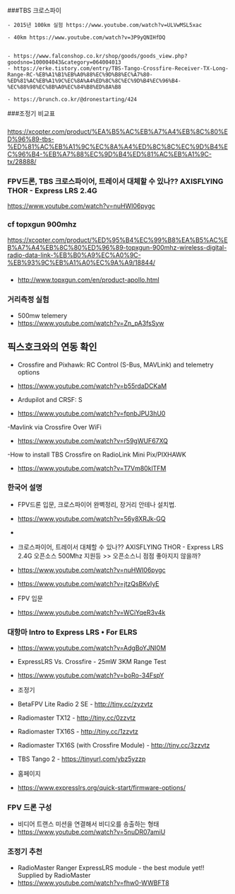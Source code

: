 ###TBS 크로스파이
```
- 2015년 100km 실험 https://www.youtube.com/watch?v=ULVwMSL5xac

- 40km https://www.youtube.com/watch?v=3P9yQNIHfDQ


- https://www.falconshop.co.kr/shop/goods/goods_view.php?goodsno=100004043&category=064004013
- https://erke.tistory.com/entry/TBS-Tango-Crossfire-Receiver-TX-Long-Range-RC-%EB%A1%B1%EB%A0%88%EC%9D%B8%EC%A7%80-%ED%81%AC%EB%A1%9C%EC%8A%A4%ED%8C%8C%EC%9D%B4%EC%96%B4-%EC%88%98%EC%8B%A0%EC%84%B8%ED%8A%B8

- https://brunch.co.kr/@dronestarting/424

```
###조정기 비교표
###
https://xcopter.com/product/%EA%B5%AC%EB%A7%A4%EB%8C%80%ED%96%89-tbs-%ED%81%AC%EB%A1%9C%EC%8A%A4%ED%8C%8C%EC%9D%B4%EC%96%B4-%EB%A7%88%EC%9D%B4%ED%81%AC%EB%A1%9C-tx/28888/

###

### FPV드론, TBS 크로스파이어, 트레이서 대체할 수 있나?? AXISFLYING THOR - Express LRS 2.4G
https://www.youtube.com/watch?v=nuHWI06pygc




### cf topxgun 900mhz

https://xcopter.com/product/%ED%95%B4%EC%99%B8%EA%B5%AC%EB%A7%A4%EB%8C%80%ED%96%89-topxgun-900mhz-wireless-digital-radio-data-link-%EB%B0%A9%EC%A0%9C-%EB%93%9C%EB%A1%A0%EC%9A%A9/18844/

###
- http://www.topxgun.com/en/product-apollo.html


### 거리측정 실험
 - 500mw telemery
 - https://www.youtube.com/watch?v=Zn_pA3fsSyw





## 픽스호크와의 연동 확인
- Crossfire and Pixhawk: RC Control (S-Bus, MAVLink) and telemetry options
- https://www.youtube.com/watch?v=b55rdaDCKaM

- Ardupilot and CRSF: S
- https://www.youtube.com/watch?v=fpnbJPU3hU0

-Mavlink via Crossfire Over WiFi
- https://www.youtube.com/watch?v=r59gWUF67XQ


-How to install TBS Crossfire on RadioLink Mini Pix/PIXHAWK
- https://www.youtube.com/watch?v=T7Vm80klTFM


### 한국어 설명

- FPV드론 입문, 크로스파이어 완벽정리, 장거리 안테나 설치법. 
- https://www.youtube.com/watch?v=56y8XRJk-GQ
- 

- 크로스파이어, 트레이서 대체할 수 있나?? AXISFLYING THOR - Express LRS 2.4G  오픈소스 500Mhz 지원등 >> 오픈소스니 점점 좋아지지 않을까?
- https://www.youtube.com/watch?v=nuHWI06pygc
- https://www.youtube.com/watch?v=jtzQsBKvIyE

- FPV 입문
- https://www.youtube.com/watch?v=WCiYqeR3v4k



### 대항마 Intro to Express LRS • For ELRS 

-  https://www.youtube.com/watch?v=AdgBoYJNI0M

- ExpressLRS Vs. Crossfire - 25mW 3KM Range Test
- https://www.youtube.com/watch?v=boRo-34FspY

- 조정기
- BetaFPV Lite Radio 2 SE - http://tiny.cc/zyzvtz
- Radiomaster TX12 - http://tiny.cc/0zzvtz
- Radiomaster TX16S - http://tiny.cc/1zzvtz
- Radiomaster TX16S (with Crossfire Module) - http://tiny.cc/3zzvtz
- TBS Tango 2 - https://tinyurl.com/ybz5yzzp

- 홈페이지
- https://www.expresslrs.org/quick-start/firmware-options/




### FPV 드론 구성

- 비디어 트랜스 미션을 연결해서 비디오를 송출하는 형태
- https://www.youtube.com/watch?v=5nuDR07amiU




### 조정기 추천

- RadioMaster Ranger ExpressLRS module - the best module yet!! Supplied by RadioMaster
- https://www.youtube.com/watch?v=fhw0-WWBFT8

